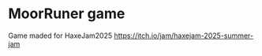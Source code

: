 <h1>MoorRuner game</h1>
Game maded for HaxeJam2025
<a href="url">https://itch.io/jam/haxejam-2025-summer-jam</a>
